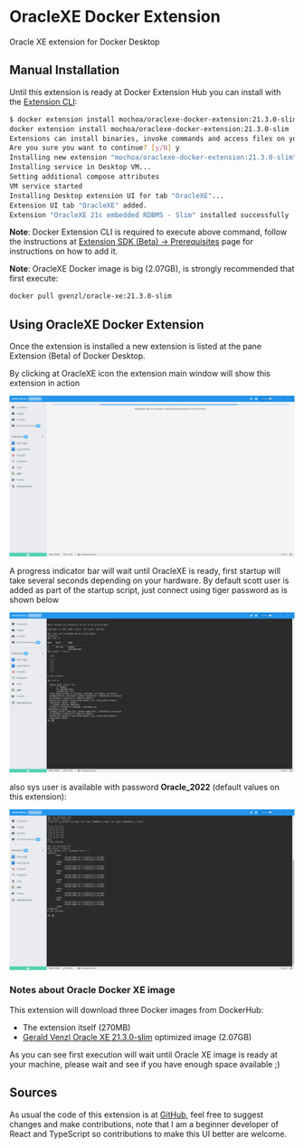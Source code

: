 # OracleXE Docker Extension

Oracle XE extension for Docker Desktop

## Manual Installation

Until this extension is ready at Docker Extension Hub you can install with the [Extension CLI](https://docs.docker.com/desktop/extensions-sdk/#prerequisites):

```bash
$ docker extension install mochoa/oraclexe-docker-extension:21.3.0-slim
docker extension install mochoa/oraclexe-docker-extension:21.3.0-slim
Extensions can install binaries, invoke commands and access files on your machine. 
Are you sure you want to continue? [y/N] y
Installing new extension "mochoa/oraclexe-docker-extension:21.3.0-slim"
Installing service in Desktop VM...
Setting additional compose attributes
VM service started
Installing Desktop extension UI for tab "OracleXE"...
Extension UI tab "OracleXE" added.
Extension "OracleXE 21c embedded RDBMS - Slim" installed successfully
```

**Note**: Docker Extension CLI is required to execute above command, follow the instructions at [Extension SDK (Beta) -> Prerequisites](https://docs.docker.com/desktop/extensions-sdk/#prerequisites) page for instructions on how to add it.

**Note**: OracleXE Docker image is big (2.07GB), is strongly recommended that first execute:

```bash
docker pull gvenzl/oracle-xe:21.3.0-slim
```

## Using OracleXE Docker Extension

Once the extension is installed a new extension is listed at the pane Extension (Beta) of Docker Desktop.

By clicking at OracleXE icon the extension main window will show this extension in action

![Screenshot of the extension inside Docker Desktop](docs/images/screenshot1.png?raw=true)

A progress indicator bar will wait until OracleXE is ready, first startup will take several seconds depending on your hardware. By default scott user is added as part of the startup script, just connect using tiger password as is shown below

![Login Screenshot](docs/images/screenshot2.png?raw=true)

also sys user is available with password **Oracle_2022** (default values on this extension):

![Screenshot SQLcl in acton](docs/images/screenshot3.png?raw=true)

### Notes about Oracle Docker XE image

This extension will download three Docker images from DockerHub:

- The extension itself (270MB)
- [Gerald Venzl Oracle XE 21.3.0-slim](https://hub.docker.com/r/gvenzl/oracle-xe) optimized image (2.07GB)

As you can see first execution will wait until Oracle XE image is ready at your machine, please wait and see if you have enough space available ;)

## Sources

As usual the code of this extension is at [GitHub](https://github.com/marcelo-ochoa/oraclexe-docker-extension/tree/21.3.0-slim), feel free to suggest changes and make contributions, note that I am a beginner developer of React and TypeScript so contributions to make this UI better are welcome.
